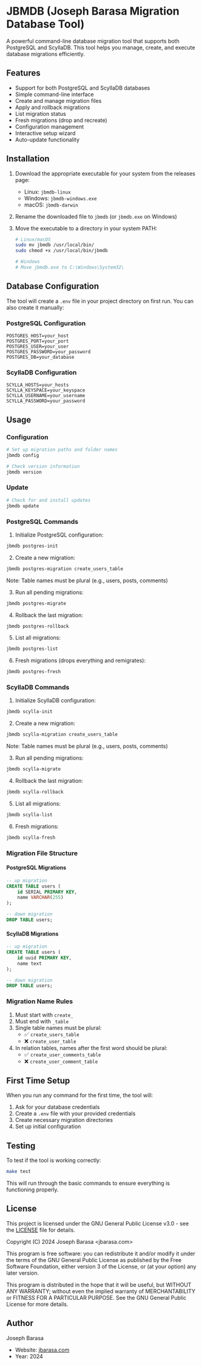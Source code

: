 # JBMDB (Joseph Barasa Migration Database Tool)

A powerful command-line database migration tool that supports both PostgreSQL and ScyllaDB. This tool helps you manage, create, and execute database migrations efficiently.

## Features

- Support for both PostgreSQL and ScyllaDB databases
- Simple command-line interface
- Create and manage migration files
- Apply and rollback migrations
- List migration status
- Fresh migrations (drop and recreate)
- Configuration management
- Interactive setup wizard
- Auto-update functionality

## Installation

1. Download the appropriate executable for your system from the releases page:
   - Linux: `jbmdb-linux`
   - Windows: `jbmdb-windows.exe`
   - macOS: `jbmdb-darwin`

2. Rename the downloaded file to `jbmdb` (or `jbmdb.exe` on Windows)

3. Move the executable to a directory in your system PATH:
   ```bash
   # Linux/macOS
   sudo mv jbmdb /usr/local/bin/
   sudo chmod +x /usr/local/bin/jbmdb

   # Windows
   # Move jbmdb.exe to C:\Windows\System32\
   ```

## Database Configuration

The tool will create a `.env` file in your project directory on first run. You can also create it manually:

### PostgreSQL Configuration
```env
POSTGRES_HOST=your_host
POSTGRES_PORT=your_port
POSTGRES_USER=your_user
POSTGRES_PASSWORD=your_password
POSTGRES_DB=your_database
```

### ScyllaDB Configuration
```env
SCYLLA_HOSTS=your_hosts
SCYLLA_KEYSPACE=your_keyspace
SCYLLA_USERNAME=your_username
SCYLLA_PASSWORD=your_password
```

## Usage

### Configuration
```bash
# Set up migration paths and folder names
jbmdb config

# Check version information
jbmdb version
```

### Update
```bash
# Check for and install updates
jbmdb update
```

### PostgreSQL Commands

1. Initialize PostgreSQL configuration:
```bash
jbmdb postgres-init
```

2. Create a new migration:
```bash
jbmdb postgres-migration create_users_table
```
Note: Table names must be plural (e.g., users, posts, comments)

3. Run all pending migrations:
```bash
jbmdb postgres-migrate
```

4. Rollback the last migration:
```bash
jbmdb postgres-rollback
```

5. List all migrations:
```bash
jbmdb postgres-list
```

6. Fresh migrations (drops everything and remigrates):
```bash
jbmdb postgres-fresh
```

### ScyllaDB Commands

1. Initialize ScyllaDB configuration:
```bash
jbmdb scylla-init
```

2. Create a new migration:
```bash
jbmdb scylla-migration create_users_table
```
Note: Table names must be plural (e.g., users, posts, comments)

3. Run all pending migrations:
```bash
jbmdb scylla-migrate
```

4. Rollback the last migration:
```bash
jbmdb scylla-rollback
```

5. List all migrations:
```bash
jbmdb scylla-list
```

6. Fresh migrations:
```bash
jbmdb scylla-fresh
```

### Migration File Structure

#### PostgreSQL Migrations
```sql
-- up migration
CREATE TABLE users (
    id SERIAL PRIMARY KEY,
    name VARCHAR(255)
);

-- down migration
DROP TABLE users;
```

#### ScyllaDB Migrations
```sql
-- up migration
CREATE TABLE users (
    id uuid PRIMARY KEY,
    name text
);

-- down migration
DROP TABLE users;
```

### Migration Name Rules

1. Must start with `create_`
2. Must end with `_table`
3. Single table names must be plural:
   - ✅ `create_users_table`
   - ❌ `create_user_table`
4. In relation tables, names after the first word should be plural:
   - ✅ `create_user_comments_table`
   - ❌ `create_user_comment_table`

## First Time Setup

When you run any command for the first time, the tool will:
1. Ask for your database credentials
2. Create a `.env` file with your provided credentials
3. Create necessary migration directories
4. Set up initial configuration

## Testing

To test if the tool is working correctly:
```bash
make test
```

This will run through the basic commands to ensure everything is functioning properly.

## License

This project is licensed under the GNU General Public License v3.0 - see the [LICENSE](LICENSE) file for details.

Copyright (C) 2024 Joseph Barasa <jbarasa.com>

This program is free software: you can redistribute it and/or modify
it under the terms of the GNU General Public License as published by
the Free Software Foundation, either version 3 of the License, or
(at your option) any later version.

This program is distributed in the hope that it will be useful,
but WITHOUT ANY WARRANTY; without even the implied warranty of
MERCHANTABILITY or FITNESS FOR A PARTICULAR PURPOSE. See the
GNU General Public License for more details.

## Author

Joseph Barasa
- Website: [jbarasa.com](https://jbarasa.com)
- Year: 2024
